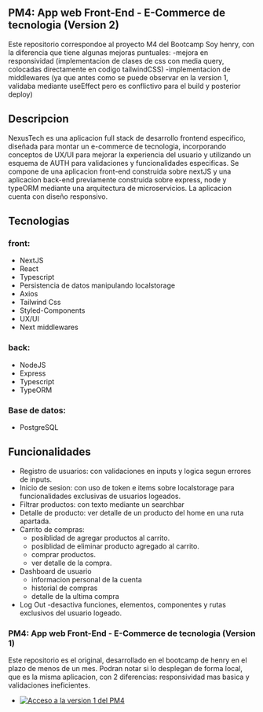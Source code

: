## PM4: App web Front-End - E-Commerce de tecnologia (Version 2)

Este repositorio correspondoe al proyecto M4 del Bootcamp Soy henry, con la diferencia que tiene algunas mejoras puntuales: 
-mejora en responsividad (implementacion de  clases de css con media query, colocadas directamente en codigo tailwindCSS)
-implementacion de middlewares (ya que antes como se puede observar en la version 1, validaba mediante useEffect pero es conflictivo para el build y posterior deploy)

## Descripcion

NexusTech es una aplicacion full stack de desarrollo frontend especifico, diseñada para montar un e-commerce de tecnologia, incorporando conceptos de UX/UI para mejorar la experiencia del usuario y utilizando un esquema de AUTH para validaciones y funcionalidades especificas.
 Se compone de una aplicacion front-end construida sobre nextJS y una aplicacion back-end previamente construida sobre express, node y typeORM mediante una arquitectura de microservicios.
La aplicacion cuenta con diseño responsivo.

## Tecnologias
### front:
- NextJS
- React
- Typescript
- Persistencia de datos manipulando localstorage
- Axios
- Tailwind Css
- Styled-Components
- UX/UI
- Next middlewares

### back:
- NodeJS
- Express 
- Typescript
- TypeORM

### Base de datos:
-  PostgreSQL

## Funcionalidades

- Registro de usuarios: con validaciones en inputs y logica segun errores de inputs.
- Inicio de sesion: con uso de token e items sobre localstorage para funcionalidades exclusivas de usuarios logeados.
- Filtrar productos: con texto mediante un searchbar
- Detalle de producto: ver detalle de un producto del home en una ruta apartada.
- Carrito de compras:
    - posiblidad de agregar productos al carrito.
    - posiblidad de eliminar producto agregado al carrito.
    - comprar productos.
    - ver detalle de la compra.
- Dashboard de usuario
    - informacion personal de la cuenta
    - historial de compras
    - detalle de la ultima compra
- Log Out
    -desactiva funciones, elementos, componentes y rutas exclusivos del usuario logeado.

### PM4: App web Front-End - E-Commerce de tecnologia (Version 1)

Este repositorio es el original, desarrollado en el bootcamp de henry en el plazo de menos de un mes. Podran notar si lo desplegan de forma local, que es la misma aplicacion, con 2 diferencias: responsividad mas basica y validaciones ineficientes.

- [![Acceso a la version 1 del PM4](https://img.shields.io/badge/Acceder%20al%20Proyecto%204-blue)](./PM4-JuanPaBL2)
